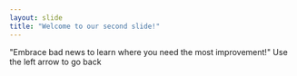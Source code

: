 ```yaml
---
layout: slide
title: "Welcome to our second slide!"
---
```

"Embrace bad news to learn where you need the most improvement!"
Use the left arrow to go back
